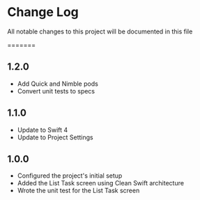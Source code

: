 # Change Log

All notable changes to this project will be documented in this file

=======
## 1.2.0

- Add Quick and Nimble pods
- Convert unit tests to specs

## 1.1.0

- Update to Swift 4
- Update to Project Settings

## 1.0.0

- Configured the project's initial setup
- Added the List Task screen using Clean Swift architecture
- Wrote the unit test for the List Task screen
